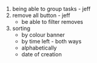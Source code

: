 1. being able to group tasks - jeff
2. remove all button - jeff
    - be able to filter removes
3. sorting
    - by colour banner
    - by time left - both ways
    - alphabetically
    - date of creation